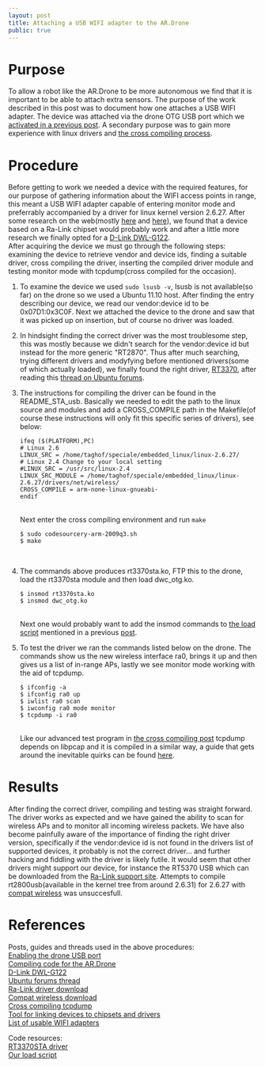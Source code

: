 ```yaml
---
layout: post
title: Attaching a USB WIFI adapter to the AR.Drone
public: true
---
```


Purpose
=======
To allow a robot like the AR.Drone to be more autonomous we find that it is important to be able to attach extra sensors.
The purpose of the work described in this post was to document how one attaches a USB WIFI adapter. The device was attached 
via the drone OTG USB port which we [activated in a previous post][1]. A secondary purpose was to gain more experience with linux drivers and
[the cross compiling process][2].

Procedure
=========
Before getting to work we needed a device with the required features, for our purpose of gathering information about the WIFI access points in range,
this meant a USB WIFI adapter capable of entering monitor mode and preferrably accompanied by a driver for linux kernel version 2.6.27. After some research on the web(mostly [here][8] and [here][9]), we found that a device based on a Ra-Link chipset would probably work and after a little more research we finally opted for a [D-Link DWL-G122][3].   
After acquiring the device we must go through the following steps: examining the device to retrieve vendor and device ids, finding a suitable driver, cross compiling the driver, inserting the compiled driver module and testing monitor mode with tcpdump(cross compiled for the occasion).

1.	To examine the device we used `sudo lsusb -v`, lsusb is not available(so far)
 	on the drone so we used a Ubuntu 11.10 host. After finding the entry describing our device, we read our vendor:device id to be 0x07D1:0x3C0F. Next we attached the device to 		the drone and saw that it was picked up on insertion, but of course no driver was loaded.

2.	In hindsight finding the correct driver was the most troublesome step, this was mostly because we didn't search for the vendor:device id but instead for the more generic 		"RT2870". Thus after much searching, trying different drivers and modyfying before mentioned drivers(some of which actually loaded), we finally found the right driver, 	[RT3370][01], after reading this [thread on Ubuntu forums][4]. 

3.	The instructions for compiling the driver can be found in the README\_STA\_usb. Basically we needed to edit the path to the linux source and modules and add a CROSS_COMPILE 		path in the Makefile(of course these instructions will only fit this specific series of drivers), see below:

		ifeq ($(PLATFORM),PC)
		# Linux 2.6
		LINUX_SRC = /home/taghof/speciale/embedded_linux/linux-2.6.27/
		# Linux 2.4 Change to your local setting
		#LINUX_SRC = /usr/src/linux-2.4
		LINUX_SRC_MODULE = /home/taghof/speciale/embedded_linux/linux-2.6.27/drivers/net/wireless/
		CROSS_COMPILE = arm-none-linux-gnueabi-
		endif
 	
	<br />Next enter the cross compiling environment and run `make`
		
		$ sudo codesourcery-arm-2009q3.sh
		$ make
	<br />
4.	The commands above produces rt3370sta.ko, FTP this to the drone, load the rt3370sta module and then load dwc_otg.ko.

		$ insmod rt3370sta.ko
		$ insmod dwc_otg.ko
	<br />Next one would probably want to add the insmod commands to [the load script][02] mentioned in a previous [post][1].		

5.	To test the driver we ran the commands listed below on the drone. The commands show us the new wireless interface ra0, brings it up and then gives us a list of in-range 		APs, lastly we see monitor mode working with the aid of tcpdump.
		
		$ ifconfig -a
		$ ifconfig ra0 up
		$ iwlist ra0 scan
		$ iwconfig ra0 mode monitor
		$ tcpdump -i ra0
	<br />Like our advanced test program in [the cross compiling post][2] tcpdump depends on libpcap and it is compiled in a similar way, a guide that gets around the 		inevitable quirks can be found [here][7].

Results
=======
After finding the correct driver, compiling and testing was straight forward. The driver works as expected and we have gained the ability to scan for wireless APs and to monitor all incoming wireless packets. We have also become painfully aware of the importance of finding the right driver version, specifically if the vendor:device id is not found in the drivers list of supported devices, it probably is not the correct driver... and further hacking and fiddling with the driver is likely futile. It would seem that other drivers might support our device, for instance the RT5370 USB which can be downloaded from the [Ra-Link support site][5]. Attempts to compile rt2800usb(available in the kernel tree from around 2.6.31) for 2.6.27 with [compat wireless][6] was unsuccesfull.


References
==========

Posts, guides and threads used in the above procedures:   
[Enabling the drone USB port][1]   
[Compiling code for the AR.Drone][2]   
[D-Link DWL-G122][3]   
[Ubuntu forums thread][4]   
[Ra-Link driver download][5]   
[Compat wireless download][6]   
[Cross compiling tcpdump][7]   
[Tool for linking devices to chipsets and drivers][8]   
[List of usable WIFI adapters][9]   

Code resources:   
[RT3370STA driver][01]   
[Our load script][02]   

<!-- references -->
[1]: http://taghof.github.com/Navigation-for-Robots-with-WIFI-and-CV/blog/2012/01/12/Enabling-The-Drone-USB-Port/ "Enabling the drone USB port"
[2]: http://taghof.github.com/Navigation-for-Robots-with-WIFI-and-CV/blog/2012/01/13/Compiling-Code-For-The-ARDrone/ "Compiling code for the AR.Drone"
[3]: http://www.dlink.dk/cs/Satellite?c=Product_C&childpagename=DLinkEurope-DK%2FDLProductCarouselMultiple&cid=1197319529299&p=1197357728135&packedargs=ParentPageID%3D1197337625277%26ProductParentID%3D1197318706946%26TopLevelPageProduct%3DBusiness%26category%3DQuickProductFinder%26locale%3D1195806935729%26term%3DDWL-G122&pagename=DLinkEurope-DK%2FDLWrapper "D-Link DWL-G122"
[4]: http://ubuntuforums.org/showthread.php?t=1675764 "Ubuntu forums thread"
[5]: http://www.ralinktech.com/en/04_support/support.php?sn=501 "Ra-Link driver download"
[6]: http://linuxwireless.org/en/users/Download/stable#Stable_compat-wireless_releases "Compat wireless download"
[7]: http://owen-hsu.blogspot.com/2011/03/embedded-porting-tcpdump-to-arm-emedded.html "Cross compiling tcpdump"
[8]: http://linux-wless.passys.nl/ "Tool for linking devices to chipsets and drivers"
[9]: http://airodump.net/wifi-hardware-monitor-applications/ "List of usable WIFI adapters"

<!-- downloads -->
[01]: /Navigation-for-Robots-with-WIFI-and-CV/downloads/2010_0831_RT3070_Linux_STA_v2.4.0.1_DPO.bz2 "RT3370STA driver"
[02]: /Navigation-for-Robots-with-WIFI-and-CV/downloads/load.sh "Our load script"

